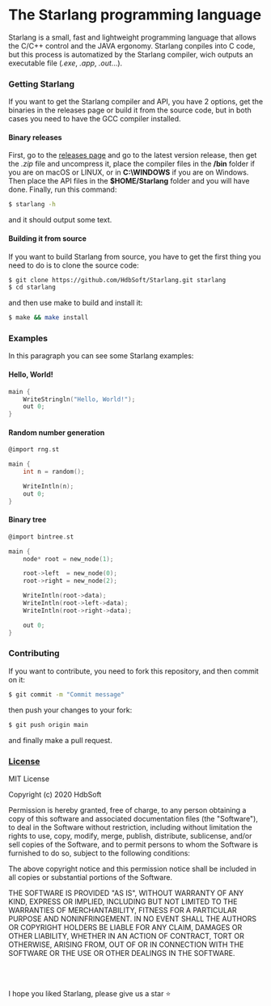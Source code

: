 # The Starlang programming language
Starlang is a small, fast and lightweight programming language that allows the C/C++ control and the JAVA ergonomy. Starlang conpiles into C code, but this process is automatized by the Starlang compiler, wich outputs an executable file (*.exe*, *.app*, *.out*...).

### Getting Starlang
If you want to get the Starlang compiler and API, you have 2 options, get the binaries in the releases page or build it from the source code, but in both cases you need to have the GCC compiler installed.

#### Binary releases
First, go to the [releases page](https://github.com/HdbSoft/Starlang/releases) and go to the latest version release, then get the *.zip* file and uncompress it, place the compiler files in the **/bin** folder if you are on macOS or LINUX, or in **C:\WINDOWS** if you are on Windows. Then place the API files in the **$HOME/Starlang** folder and you will have done. Finally, run this command:
```bash
$ starlang -h
```
and it should output some text.

#### Building it from source
If you want to build Starlang from source, you have to get the first thing you need to do is to clone the source code:
```bash
$ git clone https://github.com/HdbSoft/Starlang.git starlang
$ cd starlang
```
and then use make to build and install it:
```bash
$ make && make install
```

### Examples
In this paragraph you can see some Starlang examples:

#### Hello, World!
```c
main {
	WriteStringln("Hello, World!");
	out 0;
}
```

#### Random number generation
```c
@import rng.st

main {
	int n = random();

	WriteIntln(n);
	out 0;
}
```

#### Binary tree
```c
@import bintree.st

main {
	node* root = new_node(1);

	root->left  = new_node(0);
	root->right = new_node(2);

	WriteIntln(root->data);
	WriteIntln(root->left->data);
	WriteIntln(root->right->data);

	out 0;
}
```

### Contributing
If you want to contribute, you need to fork this repository, and then commit on it:
```bash
$ git commit -m "Commit message"
```
then push your changes to your fork:
```bash
$ git push origin main
```
and finally make a pull request.

### [License](LICENSE.md)
MIT License

Copyright (c) 2020 HdbSoft

Permission is hereby granted, free of charge, to any person obtaining a copy
of this software and associated documentation files (the "Software"), to deal
in the Software without restriction, including without limitation the rights
to use, copy, modify, merge, publish, distribute, sublicense, and/or sell
copies of the Software, and to permit persons to whom the Software is
furnished to do so, subject to the following conditions:

The above copyright notice and this permission notice shall be included in all
copies or substantial portions of the Software.

THE SOFTWARE IS PROVIDED "AS IS", WITHOUT WARRANTY OF ANY KIND, EXPRESS OR
IMPLIED, INCLUDING BUT NOT LIMITED TO THE WARRANTIES OF MERCHANTABILITY,
FITNESS FOR A PARTICULAR PURPOSE AND NONINFRINGEMENT. IN NO EVENT SHALL THE
AUTHORS OR COPYRIGHT HOLDERS BE LIABLE FOR ANY CLAIM, DAMAGES OR OTHER
LIABILITY, WHETHER IN AN ACTION OF CONTRACT, TORT OR OTHERWISE, ARISING FROM,
OUT OF OR IN CONNECTION WITH THE SOFTWARE OR THE USE OR OTHER DEALINGS IN THE
SOFTWARE.

<br>
<br>

I hope you liked Starlang, please give us a star ⭐

